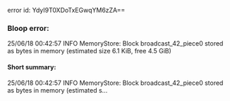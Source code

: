 error id: YdyI9T0XDoTxEGwqYM6zZA==
### Bloop error:

25/06/18 00:42:57 INFO MemoryStore: Block broadcast_42_piece0 stored as bytes in memory (estimated size 6.1 KiB, free 4.5 GiB)
#### Short summary: 

25/06/18 00:42:57 INFO MemoryStore: Block broadcast_42_piece0 stored as bytes in memory (estimated s...